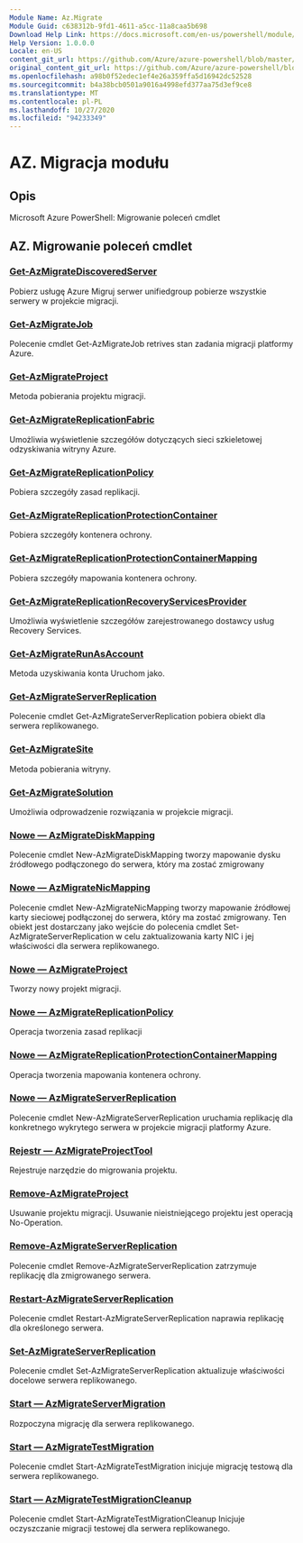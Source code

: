```yaml
---
Module Name: Az.Migrate
Module Guid: c638312b-9fd1-4611-a5cc-11a8caa5b698
Download Help Link: https://docs.microsoft.com/en-us/powershell/module/az.migrate
Help Version: 1.0.0.0
Locale: en-US
content_git_url: https://github.com/Azure/azure-powershell/blob/master/src/Migrate/help/Az.Migrate.md
original_content_git_url: https://github.com/Azure/azure-powershell/blob/master/src/Migrate/help/Az.Migrate.md
ms.openlocfilehash: a98b0f52edec1ef4e26a359ffa5d16942dc52528
ms.sourcegitcommit: b4a38bcb0501a9016a4998efd377aa75d3ef9ce8
ms.translationtype: MT
ms.contentlocale: pl-PL
ms.lasthandoff: 10/27/2020
ms.locfileid: "94233349"
---
```

# AZ. Migracja modułu
## Opis
Microsoft Azure PowerShell: Migrowanie poleceń cmdlet

## AZ. Migrowanie poleceń cmdlet
### [Get-AzMigrateDiscoveredServer](Get-AzMigrateDiscoveredServer.md)
Pobierz usługę Azure Migruj serwer unifiedgroup pobierze wszystkie serwery w projekcie migracji.

### [Get-AzMigrateJob](Get-AzMigrateJob.md)
Polecenie cmdlet Get-AzMigrateJob retrives stan zadania migracji platformy Azure.

### [Get-AzMigrateProject](Get-AzMigrateProject.md)
Metoda pobierania projektu migracji.

### [Get-AzMigrateReplicationFabric](Get-AzMigrateReplicationFabric.md)
Umożliwia wyświetlenie szczegółów dotyczących sieci szkieletowej odzyskiwania witryny Azure.

### [Get-AzMigrateReplicationPolicy](Get-AzMigrateReplicationPolicy.md)
Pobiera szczegóły zasad replikacji.

### [Get-AzMigrateReplicationProtectionContainer](Get-AzMigrateReplicationProtectionContainer.md)
Pobiera szczegóły kontenera ochrony.

### [Get-AzMigrateReplicationProtectionContainerMapping](Get-AzMigrateReplicationProtectionContainerMapping.md)
Pobiera szczegóły mapowania kontenera ochrony.

### [Get-AzMigrateReplicationRecoveryServicesProvider](Get-AzMigrateReplicationRecoveryServicesProvider.md)
Umożliwia wyświetlenie szczegółów zarejestrowanego dostawcy usług Recovery Services.

### [Get-AzMigrateRunAsAccount](Get-AzMigrateRunAsAccount.md)
Metoda uzyskiwania konta Uruchom jako.

### [Get-AzMigrateServerReplication](Get-AzMigrateServerReplication.md)
Polecenie cmdlet Get-AzMigrateServerReplication pobiera obiekt dla serwera replikowanego.

### [Get-AzMigrateSite](Get-AzMigrateSite.md)
Metoda pobierania witryny.

### [Get-AzMigrateSolution](Get-AzMigrateSolution.md)
Umożliwia odprowadzenie rozwiązania w projekcie migracji.

### [Nowe — AzMigrateDiskMapping](New-AzMigrateDiskMapping.md)
Polecenie cmdlet New-AzMigrateDiskMapping tworzy mapowanie dysku źródłowego podłączonego do serwera, który ma zostać zmigrowany

### [Nowe — AzMigrateNicMapping](New-AzMigrateNicMapping.md)
Polecenie cmdlet New-AzMigrateNicMapping tworzy mapowanie źródłowej karty sieciowej podłączonej do serwera, który ma zostać zmigrowany.
Ten obiekt jest dostarczany jako wejście do polecenia cmdlet Set-AzMigrateServerReplication w celu zaktualizowania karty NIC i jej właściwości dla serwera replikowanego.

### [Nowe — AzMigrateProject](New-AzMigrateProject.md)
Tworzy nowy projekt migracji.

### [Nowe — AzMigrateReplicationPolicy](New-AzMigrateReplicationPolicy.md)
Operacja tworzenia zasad replikacji

### [Nowe — AzMigrateReplicationProtectionContainerMapping](New-AzMigrateReplicationProtectionContainerMapping.md)
Operacja tworzenia mapowania kontenera ochrony.

### [Nowe — AzMigrateServerReplication](New-AzMigrateServerReplication.md)
Polecenie cmdlet New-AzMigrateServerReplication uruchamia replikację dla konkretnego wykrytego serwera w projekcie migracji platformy Azure.

### [Rejestr — AzMigrateProjectTool](Register-AzMigrateProjectTool.md)
Rejestruje narzędzie do migrowania projektu.

### [Remove-AzMigrateProject](Remove-AzMigrateProject.md)
Usuwanie projektu migracji.
Usuwanie nieistniejącego projektu jest operacją No-Operation.

### [Remove-AzMigrateServerReplication](Remove-AzMigrateServerReplication.md)
Polecenie cmdlet Remove-AzMigrateServerReplication zatrzymuje replikację dla zmigrowanego serwera.

### [Restart-AzMigrateServerReplication](Restart-AzMigrateServerReplication.md)
Polecenie cmdlet Restart-AzMigrateServerReplication naprawia replikację dla określonego serwera.

### [Set-AzMigrateServerReplication](Set-AzMigrateServerReplication.md)
Polecenie cmdlet Set-AzMigrateServerReplication aktualizuje właściwości docelowe serwera replikowanego.

### [Start — AzMigrateServerMigration](Start-AzMigrateServerMigration.md)
Rozpoczyna migrację dla serwera replikowanego.

### [Start — AzMigrateTestMigration](Start-AzMigrateTestMigration.md)
Polecenie cmdlet Start-AzMigrateTestMigration inicjuje migrację testową dla serwera replikowanego.

### [Start — AzMigrateTestMigrationCleanup](Start-AzMigrateTestMigrationCleanup.md)
Polecenie cmdlet Start-AzMigrateTestMigrationCleanup Inicjuje oczyszczanie migracji testowej dla serwera replikowanego.

